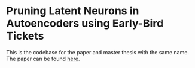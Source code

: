 # Pruning Latent Neurons in Autoencoders using Early-Bird Tickets
This is the codebase for the paper and master thesis with the same name. The paper can be found [here](https://repository.tudelft.nl/islandora/object/uuid%3A98d133a7-016d-4b7b-99a3-40992cf110df?collection=education).
